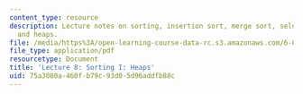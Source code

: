 ```yaml
---
content_type: resource
description: Lecture notes on sorting, insertion sort, merge sort, selection sort,
  and heaps.
file: /media/https%3A/open-learning-course-data-rc.s3.amazonaws.com/6-006-introduction-to-algorithms-spring-2008/75a3080a460fb79c93d05d96addfb88c_lec8.pdf
file_type: application/pdf
resourcetype: Document
title: 'Lecture 8: Sorting I: Heaps'
uid: 75a3080a-460f-b79c-93d0-5d96addfb88c
---
```

